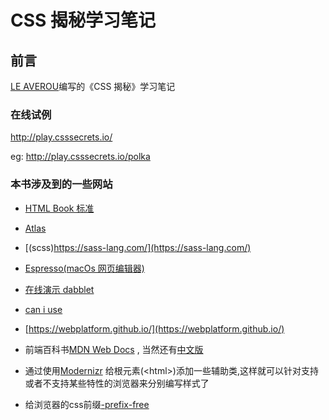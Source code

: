 # CSS 揭秘学习笔记

## 前言

[LE AVEROU](http://lea.verou.me)编写的《CSS 揭秘》学习笔记

### 在线试例

http://play.csssecrets.io/

eg: http://play.csssecrets.io/polka

### 本书涉及到的一些网站

- [HTML Book 标准](http://oreillymedia.github.io/HTMLBook/)
- [Atlas](https://atlas.oreilly.com/)
- [(scss)https://sass-lang.com/](https://sass-lang.com/)
- [Espresso(macOs 网页编辑器)](https://www.espressoapp.com/)

- [在线演示 dabblet](https://dabblet.com/)

- [can i use](https://caniuse.com/)

- [https://webplatform.github.io/](https://webplatform.github.io/)

- 前端百科书[MDN Web Docs](https://developer.mozilla.org/en-US/) , 当然还有[中文版](https://developer.mozilla.org/zh-CN/docs/Web)

- 通过使用[Modernizr](http://modernizr.com/)
  给根元素(\<html\>)添加一些辅助类,这样就可以针对支持或者不支持某些特性的浏览器来分别编写样式了

- 给浏览器的css前缀[-prefix-free](http://leaverou.github.io/prefixfree)
